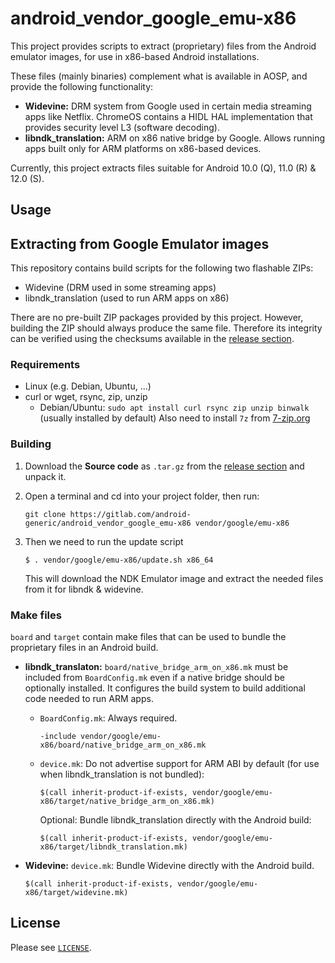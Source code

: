 # android_vendor_google_emu-x86
This project provides scripts to extract (proprietary) files
from the Android emulator images, for use in x86-based Android 
installations.

These files (mainly binaries) complement what is available in AOSP,
and provide the following functionality:

 - **Widevine:** DRM system from Google used in certain media streaming
   apps like Netflix. ChromeOS contains a HIDL HAL implementation that provides
   security level L3 (software decoding).
 - **libndk_translation:** ARM on x86 native bridge by Google. Allows running apps built
   only for ARM platforms on x86-based devices.

Currently, this project extracts files suitable for Android 10.0 (Q), 11.0 (R) & 12.0 (S).

## Usage

## Extracting from Google Emulator images
This repository contains build scripts for the following two flashable ZIPs:

  - Widevine (DRM used in some streaming apps)
  - libndk_translation (used to run ARM apps on x86)

There are no pre-built ZIP packages provided by this project.
However, building the ZIP should always produce the same file.
Therefore its integrity can be verified using the checksums available in the
[release section](https://gitlab.com/android-generic/android_vendor_google_emu-x86).

### Requirements
- Linux (e.g. Debian, Ubuntu, ...)
- curl or wget, rsync, zip, unzip
  - Debian/Ubuntu: `sudo apt install curl rsync zip unzip binwalk` (usually installed by default)
    Also need to install `7z` from [7-zip.org](https://www.7-zip.org/download.html)

### Building
1. Download the **Source code** as `.tar.gz` from the
   [release section](https://gitlab.com/android-generic/android_vendor_google_emu-x86)
   and unpack it.

2. Open a terminal and cd into your project folder, then run:

   `git clone https://gitlab.com/android-generic/android_vendor_google_emu-x86 vendor/google/emu-x86`
   
3. Then we need to run the update script
   
   `$ . vendor/google/emu-x86/update.sh x86_64`
   
   This will download the NDK Emulator image and extract the needed files from it for libndk & widevine.
   

### Make files
`board` and `target` contain make files that can be used to bundle the
proprietary files in an Android build.

  - **libndk_translaton:**
    `board/native_bridge_arm_on_x86.mk` must be included from `BoardConfig.mk`
    even if a native bridge should be optionally installed. It configures the
    build system to build additional code needed to run ARM apps.

    - `BoardConfig.mk`: Always required.

        `-include vendor/google/emu-x86/board/native_bridge_arm_on_x86.mk`

    - `device.mk`: Do not advertise support for ARM ABI by default (for use when
        libndk_translation is not bundled):

        `$(call inherit-product-if-exists, vendor/google/emu-x86/target/native_bridge_arm_on_x86.mk)`

        Optional: Bundle libndk_translation directly with the Android build:

        `$(call inherit-product-if-exists, vendor/google/emu-x86/target/libndk_translation.mk)`

  - **Widevine:** `device.mk`: Bundle Widevine directly with the Android build.

    `$(call inherit-product-if-exists, vendor/google/emu-x86/target/widevine.mk)`

## License
Please see [`LICENSE`](/LICENSE).
